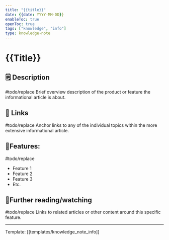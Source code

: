 ```yaml
---
title: "{{title}}"
date: {{date: YYYY-MM-DD}}
enableToc: true
openToc: true
tags: ["knowledge", "info"]
type: knowledge-note
---
```


# {{Title}}

## 🗒️ Description
#todo/replace Brief overview description of the product or feature the informational article is about.

## 🔗 Links 
#todo/replace Anchor links to any of the individual topics within the more extensive informational article.

## 🧩Features:
#todo/replace
-   Feature 1
-   Feature 2
-   Feature 3
-   Etc.

## 📖Further reading/watching
#todo/replace Links to related articles or other content around this specific feature.

---
Template: [[templates/knowledge_note_info]]